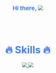 <div style=" font-size: medium; color: #447ff7" align=center>

### Hi there, ![](https://user-images.githubusercontent.com/18350557/176309783-0785949b-9127-417c-8b55-ab5a4333674e.gif)
  
<br>
<br>

# 🔥 Skills 🔥

<a href="https://developer.mozilla.org/en-US/docs/Web/JavaScript" target="_blank"> <img src="https://img.icons8.com/color/48/000000/javascript.png"/>
<a href="https://www.python.org/" target="_blank"> <img src="https://img.icons8.com/color/48/000000/python.png"/>
  
</div>
